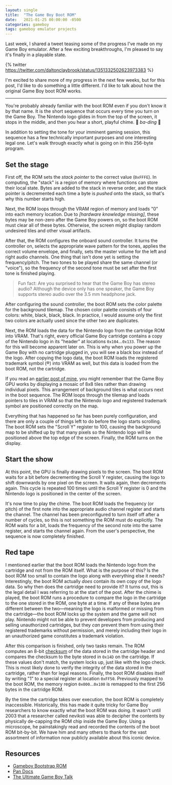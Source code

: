 ```yaml
---
layout: single
title:  "The Game Boy Boot ROM"
date:   2021-01-25 00:00:00 -0500
categories: gameboy
tags: gameboy emulator projects
---
```

Last week, I shared a tweet teasing some of the progress I've made on my Game Boy emulator. After a few exciting breakthroughs, I'm pleased to say it's finally in a playable state.

{% twitter https://twitter.com/daltonclaybrook/status/1351332502623973383 %}

I'm excited to share more of my progress in the next few weeks, but for this post, I'd like to do something a little different. I'd like to talk about how the original Game Boy boot ROM works.

---

You're probably already familiar with the boot ROM even if you don't know it by that name. It is the short sequence that occurs every time you turn on the Game Boy. The Nintendo logo glides in from the top of the screen, it stops in the middle, and then you hear a short, playful chime. 🎵 _ba-ding_ 🎵

In addition to setting the tone for your imminent gaming session, this sequence has a few technically important purposes and one interesting legal one. Let's walk through exactly what is going on in this 256-byte program.

## Set the stage

First off, the ROM sets the _stack pointer_ to the correct value (`0xFFFE`). In computing, the "stack" is a region of memory where functions can store their local state. Bytes are added to the stack in reverse order, and the stack pointer is decremented each time a byte is _pushed_ onto the stack, so that's why this number starts high.

Next, the ROM loops through the VRAM region of memory and loads "0" into each memory location. Due to *[hardware knowledge missing]*, these bytes may be non-zero after the Game Boy powers on, so the boot ROM must clear all of these bytes. Otherwise, the screen might display random undesired tiles and other visual artifacts.

After that, the ROM configures the onboard sound controller. It turns the controller on, selects the appropriate wave pattern for the tones, applies the correct volume envelope, and finally, sets the master volume for the left and right audio channels. One thing that isn't done yet is setting the frequency/pitch. The two tones to be played share the same channel (or "voice"), so the frequency of the second tone must be set after the first tone is finished playing.

>Fun fact: Are you surprised to hear that the Game Boy has stereo audio? Although the device only has one speaker, the Game Boy supports stereo audio over the 3.5 mm headphone jack.

After configuring the sound controller, the boot ROM sets the color palette for the background tilemap. The chosen color palette consists of four colors: white, black, black, black. In practice, I would assume only the first two colors are actually used since the other two are duplicates.

Next, the ROM loads the data for the Nintendo logo from the cartridge ROM into VRAM. That's right, every official Game Boy cartridge contains a copy of the Nintendo logo in its "header" at locations `0x104`...`0x133`. The reason for this will become apparent later on. This is why when you power up the Game Boy with no cartridge plugged in, you will see a black box instead of the logo. After copying the logo data, the boot ROM loads the registered trademark symbol (®) into VRAM as well, but this data is loaded from the boot ROM, not the cartridge.

If you read an [earlier post of mine](/gameboy/2021/01/04/a-project-for-the-new-year.html), you might remember that the Game Boy GPU works by displaying a mosaic of 8x8 tiles rather than drawing individual pixels. This arrangement of background tiles is what occurs next in the boot sequence. The ROM loops through the tilemap and loads pointers to tiles in VRAM so that the Nintendo logo and registered trademark symbol are positioned correctly on the map.

Everything that has happened so far has been purely configuration, and there are only a couple of things left to do before the logo starts scrolling. The boot ROM sets the "Scroll Y" register to 100, causing the background map to be shifted up by that many pixels so the Nintendo logo will be positioned above the top edge of the screen. Finally, the ROM turns on the display.

## Start the show

At this point, the GPU is finally drawing pixels to the screen. The boot ROM waits for a bit before decrementing the Scroll Y register, causing the logo to shift downwards by one pixel on the screen. It waits again, then decrements again. This cycle is repeated 100 times until the Scroll Y register is 0 and the Nintendo logo is positioned in the center of the screen.

It's now time to play the chime. The boot ROM loads the frequency (or pitch) of the first note into the appropriate audio channel register and starts the channel. The channel has been preconfigured to turn itself off after a number of cycles, so this is not something the ROM must do explicitly. The ROM waits for a bit, loads the frequency of the second note into the same register, and starts the channel again. From the user's perspective, the sequence is now completely finished.

## Red tape

I mentioned earlier that the boot ROM loads the Nintendo logo from the cartridge and not from the ROM itself. What is the purpose of this? Is the boot ROM too small to contain the logo along with everything else it needs? Interestingly, the boot ROM actually *does* contain its own copy of the logo data. So why then does the cartridge need to provide it? It turns out, this is the legal detail I was referring to at the start of the post. After the chime is played, the boot ROM runs a procedure to compare the logo in the cartridge to the one stored in the ROM, one byte at a time. If any of these bytes are different between the two—meaning the logo is malformed or missing from the cartridge—the boot ROM locks up the system and the game will not play. Nintendo might not be able to prevent developers from producing and selling unauthorized cartridges, but they *can* prevent them from using their registered trademarks without permission, and merely including their logo in an unauthorized game constitutes a trademark violation.

After this comparison is finished, only two tasks remain. The ROM computes an 8-bit [checksum](https://en.wikipedia.org/wiki/Checksum) of the data stored in the cartridge header and compares the checksum to the byte stored in `0x14D` on the cartridge. If these values don't match, the system locks up, just like with the logo check. This is most likely done to verify the integrity of the data stored in the cartridge, rather than for legal reasons. Finally, the boot ROM disables itself by writing "1" to a special register at location `0xFF50`. Previously mapped to the boot ROM, the memory region `0x000`...`0x100` is remapped to the first 256 bytes in the cartridge ROM.

By the time the cartridge takes over execution, the boot ROM is completely inaccessible. Historically, this has made it quite tricky for Game Boy researchers to know exactly what the boot ROM was doing. It wasn't until 2003 that a researcher called neviksti was able to decipher the contents by physically de-capping the ROM chip inside the Game Boy. Using a microscope, he painstakingly read and recorded the contents of the boot ROM bit-by-bit. We have him and many others to thank for the vast assortment of information now publicly available about this iconic device.

## Resources

- [Gameboy Bootstrap ROM](https://gbdev.gg8.se/wiki/articles/Gameboy_Bootstrap_ROM)
- [Pan Docs](https://gbdev.io/pandocs/)
- [The Ultimate Game Boy Talk](https://www.youtube.com/watch?v=HyzD8pNlpwI)
